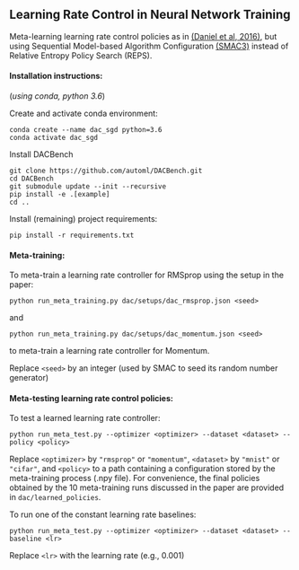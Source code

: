 ## Learning Rate Control in Neural Network Training

Meta-learning learning rate control policies as in [(Daniel et al, 2016)](https://www.microsoft.com/en-us/research/publication/learning-step-size-controllers-for-robust-neural-network-training/), but using Sequential Model-based Algorithm Configuration [(SMAC3)](https://arxiv.org/abs/2109.09831) instead of Relative Entropy Policy Search (REPS).

#### Installation instructions:
(_using conda, python 3.6_)

Create and activate conda environment:
```
conda create --name dac_sgd python=3.6
conda activate dac_sgd
```
Install DACBench
```
git clone https://github.com/automl/DACBench.git
cd DACBench
git submodule update --init --recursive
pip install -e .[example]
cd ..
```

Install (remaining) project requirements:
```
pip install -r requirements.txt
```

#### Meta-training:
To meta-train a learning rate controller for RMSprop using the setup in the paper:
```
python run_meta_training.py dac/setups/dac_rmsprop.json <seed>
```
and 
```
python run_meta_training.py dac/setups/dac_momentum.json <seed>
```
to meta-train a learning rate controller for Momentum.

Replace ```<seed>``` by an integer (used by SMAC to seed its random number generator)

#### Meta-testing learning rate control policies:
To test a learned learning rate controller:
```
python run_meta_test.py --optimizer <optimizer> --dataset <dataset> --policy <policy>
```
Replace ```<optimizer>``` by ```"rmsprop"``` or ```"momentum"```, ```<dataset>``` by ```"mnist"``` or ```"cifar"```, and ```<policy>``` to a path containing a configuration stored by the meta-training process (.npy file). For convenience, the final policies obtained by the 10 meta-training runs discussed in the paper are provided in ```dac/learned_policies```.

To run one of the constant learning rate baselines:
```
python run_meta_test.py --optimizer <optimizer> --dataset <dataset> --baseline <lr>
```

Replace ```<lr>``` with the learning rate (e.g., 0.001)
